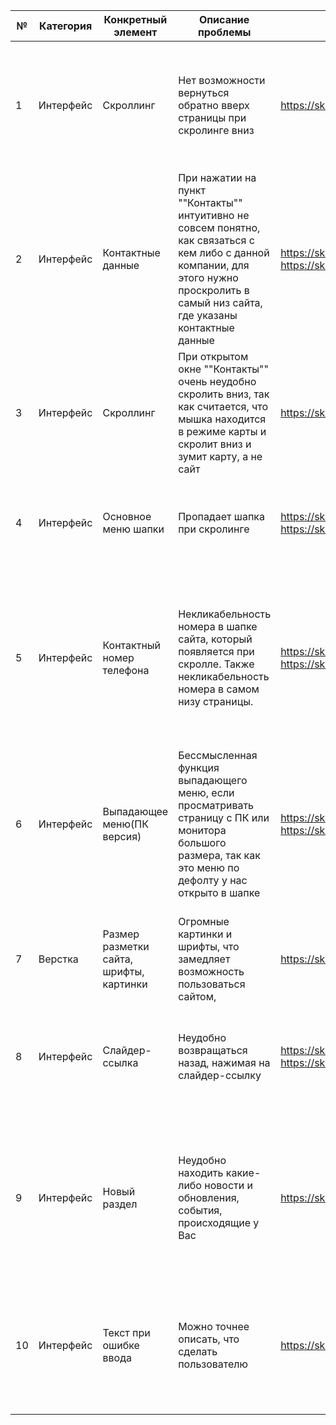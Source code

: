 | №  | Категория | Конкретный элемент                      | Описание проблемы                                                                                                                                                                        | Скриншот                                                                 | Предложение по улучшению                                                                                                                                                                      | Приоритет (1-5) |   |                       |
|----|-----------|-----------------------------------------|------------------------------------------------------------------------------------------------------------------------------------------------------------------------------------------|--------------------------------------------------------------------------|-----------------------------------------------------------------------------------------------------------------------------------------------------------------------------------------------|-----------------|---|-----------------------|
| 1  | Интерфейс | Скроллинг                               | Нет возможности вернуться обратно вверх страницы при скролинге вниз                                                                                                                      | https://skrinshoter.ru/sWf48755yX1                                       | Добавить ползунок, который будет отвечать за скроллинг на странице, помимо основного прокручивания колеса мыши                                                                                | 2               |   |                       |
| 2  | Интерфейс | Контактные данные                       | При нажатии на пункт ""Контакты"" интуитивно не совсем понятно, как связаться с кем либо с данной компании, для этого нужно проскролить в самый низ сайта, где указаны контактные данные | https://skrinshoter.ru/sWfDKPXx9Mh<br>https://skrinshoter.ru/sWfVNQhe8kR | 2 варианта: <br>1) Продублировать контактные данные и в пункт меню ""Контакты"" <br>2) Перенести информацию с самого низа сайта и добавить ее в пункт ""Контакты""                            | 3               |   | ЗАДАНИЕ<br>(кликнуть) |
| 3  | Интерфейс | Скроллинг                               | При открытом окне ""Контакты"" очень неудобно скролить вниз, так как считается, что мышка находится в режиме карты и скролит вниз и зумит карту, а не сайт                               | https://skrinshoter.ru/sWfQGqs4ucq                                       | 2 варианта: <br>1)разделить карту на зоны и добавить скрол зону<br>2)добавить ползунок, предложенный в ячейке F2                                                                              | 3               |   |                       |
| 4  | Интерфейс | Основное меню шапки                     | Пропадает шапка при скролинге                                                                                                                                                            | https://skrinshoter.ru/sWfcgJCfQI2<br>https://skrinshoter.ru/sWfuX81mitL | Добавить шапку в основное меню, чтобы при скролле сайта вниз она никуда не девалась                                                                                                           | 2               |   |                       |
| 5  | Интерфейс | Контактный номер телефона               | Некликабельность номера в шапке сайта, который появляется при скролле. Также некликабельность номера в самом низу страницы.                                                              | https://skrinshoter.ru/sWfbMNnS2Cs<br>https://skrinshoter.ru/sWfFDMWv36F | Добавить ссылку на какой-либо мессенжер, с которого можно сразу позвонить по данному номеру, кликнув по нему, например, с приложения WhatsUpp или Telegram или viber и др.                    | 3               |   |                       |
| 6  | Интерфейс | Выпадающее меню(ПК версия)              | Бессмысленная функция выпадающего меню, если просматривать страницу с ПК или монитора большого размера, так как это меню по дефолту у нас открыто в шапке                                | https://skrinshoter.ru/sWfhjKjEVBp<br>https://skrinshoter.ru/sWf3AXQ4eO2 | Убрать выпадающее меню при просмотре страницы с ПК                                                                                                                                            | 1               |   |                       |
| 7  | Верстка   | Размер разметки сайта, шрифты, картинки | Огромные картинки и шрифты, что замедляет возможность пользоваться сайтом,                                                                                                               | https://skrinshoter.ru/sWfkSkV9KeE                                       | Уменьшить размеры шрифтов и картинок для экономии места и удобства пользователя перемещаться по сайту                                                                                         | 4               |   |                       |
| 8  | Интерфейс | Слайдер-ссылка                          | Неудобно возвращаться назад, нажимая на слайдер-ссылку                                                                                                                                   | https://skrinshoter.ru/sWfzgdOVeLm<br>https://skrinshoter.ru/sWftNphQPl4 | При переходе по данным ссылкам сделать кнопку ""вернуться назад""                                                                                                                             | 2               |   |                       |
| 9  | Интерфейс | Новый раздел                            | Неудобно находить какие-либо новости и обновления, события, происходящие у Вас                                                                                                           | https://skrinshoter.ru/sWfu1j6IisF                                       | Добавить кнопку в шапку, например ""Новости"" или ""Последние обновления"" или что-то такое, что поможет пользователю получить свежую информацию о том, что у Вас вышло нового или происходит | 1               |   |                       |
| 10 | Интерфейс | Текст при ошибке ввода                  | Можно точнее описать, что сделать пользователю                                                                                                                                           | https://skrinshoter.ru/sWfxFpbYdGD                                       | Написать, например: ""Введите правильное имя"" или ""Вы допустили ошибку""                                                                                                                    | 1               |   |                       |
|    |           |                                         |                                                                                                                                                                                          |                                                                          |                                                                                                                                                                                               |                 |   |                       |
|    |           |                                         |                                                                                                                                                                                          |                                                                          |                                                                                                                                                                                               |                 |   |                       |
|    |           |                                         |                                                                                                                                                                                          |                                                                          |                                                                                                                                                                                               |                 |   |                       |
|    |           |                                         |                                                                                                                                                                                          |                                                                          |                                                                                                                                                                                               |                 |   |                       |
|    |           |                                         |                                                                                                                                                                                          |                                                                          |                                                                                                                                                                                               |                 |   |                       |
|    |           |                                         |                                                                                                                                                                                          |                                                                          |                                                                                                                                                                                               |                 |   |                       |
